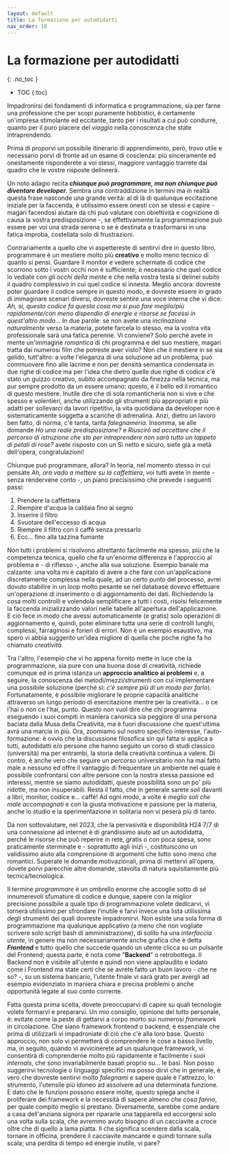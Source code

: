 ```yaml
---
layout: default
title: La formazione per autodidatti
nav_order: 19
---
```


<!-- prettier-ignore-start -->
# La formazione per autodidatti
{: .no_toc }

- TOC
{:toc}

<!-- prettier-ignore-end -->

Impadronirsi dei fondamenti di informatica e programmazione, sia per farne una professione che per scopi puramente hobbistici, è certamente un'impresa stimolante ed eccitante, tanto per i risultati a cui può condurre, quanto per il puro piacere del _viaggio_ nella conoscenza che state intraprendendo.

Prima di proporvi un possibile itinerario di apprendimento, però, trovo utile e necessario porvi di fronte ad un esame di coscienza: più sinceramente ed onestamente risponderete a voi stessi, maggiore vantaggio trarrete dal quadro che le vostre risposte delineerà.

Un noto adagio recita _**chiunque può programmare, ma non chiunque può diventare developer**_.
Sembra una contraddizione in termini ma in realtà questa frase nasconde una grande verità: al di là di qualunque eccitazione iniziale per la faccenda, è utilissimo essere onesti con se stessi e capire - magari facendosi aiutare da chi può valutare con obiettività e cognizione di causa la vostra predisposizione -, se effettivamente la programmazione può essere per voi una strada serena o se è destinata a trasformarsi in una fatica improba, costellata solo di frustrazioni.

Contrariamente a quello che vi aspettereste di sentirvi dire in questo libro, programmare è un mestiere molto più **creativo** e molto meno tecnico di quanto si pensi.
Guardare il monitor e vedere schermate di codice che scorrono sotto i vostri occhi non è sufficiente; è necessario che quel codice lo vediate con _gli occhi della mente_ e che nella vostra testa si delinei subito il quadro complessivo in cui quel codice si innesta.
Meglio ancora: dovreste poter guardare il codice sempre in questo modo, e dovreste essere in grado di immaginare scenari diversi, dovreste sentire una voce interna che vi dice: _Ah, sì, questo codice fa questa cosa ma si può fare meglio/più rapidamente/con meno dispendio di energie e risorse se facessi in quest'altro modo..._
In due parole: se non avete una _inclinazione naturalmente_ verso la materia, potete farcela lo stesso, ma la vostra vita professionale sarà una fatica perenne.
Vi conviene? Solo perché avete in mente un'immagine _romantica_ di chi programma e del suo mestiere, magari tratta dai numerosi film che potreste aver visto?
Non che il mestiere in sé sia gelido, tutt'altro: a volte l'eleganza di una soluzione ad un problema, può commuovere fino alle lacrime e non per densità semantica condensata in due righe di codice ma per l'idea che dietro quelle due righe di codice c'è stato un guizzo creativo, subito accompagnato da finezza nella tecnica, ma pur sempre prodotto da un essere umano: questo, è il bello ed il romantico di questo mestiere.
Inutile dire che di sola romanticheria non si vive e che spesso e volentieri, anche utilizzando gli strumenti più appropriati e più adatti per sollevarci da lavori ripetitivi, la vita quotidiana da developer non è sistematicamente soggetta a scariche di adrenalina.
Anzi, dietro un lavoro ben fatto, di norma, c'è tanta, tanta _falegnameria_.
Insomma, se alle domande _Ho una reale predisposizione?_ e _Riuscirò ad accettare che il percorso di istruzione che sto per intraprendere non sarà tutto un tappeto di petali di rose?_ avete risposto con un Sì netto e sicuro, siete già a metà dell'opera, congratulazioni!

Chiunque può programmare, allora?
In teoria, nel momento stesso in cui pensate _Ah, ora vado a mettere su la caffettiera_, voi tutti avete in mente - senza rendervene conto -, un piano precisissimo che prevede i seguenti passi:

1. Prendere la caffettiera
2. Riempire d'acqua la caldaia fino al segno
3. Inserire il filtro
4. Svuotare dell'eccesso di acqua
5. Riempire il filtro con il caffè senza pressarlo
6. Ecc... fino alla tazzina fumante

Non tutti i problemi si risolvono altrettanto facilmente ma spesso, più che la competenza tecnica, quello che fa un'enorme differenza è l'approccio al problema e - di riflesso -, anche alla sua soluzione.
Esempio banale ma calzante: una volta mi è capitato di avere a che fare con un'applicazione discretamente complessa nella quale, ad un certo punto del processo, avrei dovuto stabilire in un loop molto pesante se nel database dovevo effettuare un'operazione di inserimento o di aggiornamento dei dati.
Richiedendo la cosa molti controlli e volendola semplificare a tutti i costi, risolsi felicemente la faccenda inizializzando valori nelle tabelle all'apertura dell'applicazione.
E ciò fece in modo che avessi automaticamente (e gratis) solo operazioni di aggiornamento e, quindi, potei eliminare tutta una serie di controlli lunghi, complessi, farraginosi e forieri di errori.
Non è un esempio esaustivo, ma spero vi abbia suggerito un'idea migliore di quella che poche righe fa ho chiamato _creatività_.

Tra l'altro, l'esempio che vi ho appena fornito mette in luce che la programmazione, sia pure con una buona dose di creatività, richiede comunque ed in prima istanza un **approccio analitico ai problemi** e, a seguire, la conoscenza dei metodi/mezzi/strumenti con cui implementare una possibile soluzione (perché sì: _c'è sempre più di un modo per farlo_).
Fortunatamente, è possibile migliorare le proprie capacità analitiche attraverso un lungo periodo di esercitazione mentre per la creatività... o ce l'hai o non ce l'hai, punto.
Questo non vuol dire che chi programma eseguendo i suoi compiti in maniera canonica sia peggiore di una persona baciata dalla Musa della Creatività, ma è fuori discussione che quest'ultima avrà una marcia in più.
Ora, zoomiamo sul nostro specifico interesse, l'auto-formazione: è ovvio che la discussione filosofica sin qui fatta si applica a tutti, autodidatti e/o persone che hanno seguito un corso di studi classico (università) ma per entrambi, la storia della creatività continua a valere.
Di contro, è anche vero che seguire un percorso universitario non ha mai fatto male a nessuno ed offre il vantaggio di frequentare un ambiente nel quale è possibile confrontarsi con altre persone con la nostra stessa passione ed interessi, mentre se siamo autodidatti, queste possibilità sono un po' più ridotte, ma non insuperabili.
Resta il fatto, che in generale sarete _soli_ davanti a libri, monitor, codice e... caffè!
Ad ogni modo, a volte è _meglio soli che male accompagnati_ e con la giusta motivazione e passione per la materia, anche lo studio e la sperimentazione in solitaria non vi peserà più di tanto.

Da non sottovalutare, nel 2023, che la pervasività e disponibilità H24 7/7 di una connessione ad internet è di grandissimo aiuto ad un autodidatta, perché le risorse che può reperire in rete, gratis o con poca spesa, sono praticamente sterminate e - soprattutto agli inizi -, costituiscono un validissimo aiuto alla comprensione di argomenti che tutto sono meno che romantici.
Superate le domande motivazionali, prima di mettervi all'opera, dovete porvi parecchie altre domande, stavolta di natura squisitamente più tecnica/tecnologica.

Il termine _programmare_ è un ombrello enorme che accoglie sotto di sé innumerevoli sfumature di codice e dunque, sapere con la miglior precisione possibile a quale tipo di programmazione volete dedicarvi, vi tornerà utilissimo per sfrondare l'inutile e farvi invece una lista utilissima degli strumenti dei quali dovreste impadronirvi.
Non esiste una sola forma di programmazione ma qualunque applicativo (a meno che non vogliate scrivere solo script bash di amministrazione), di solito ha una _interfaccia utente_, in genere ma non necessariamente anche grafica che è detta _**Frontend**_ e tutto quello che succede quando un utente clicca su un pulsante del Frontend; questa parte, è nota come "**Backend**" o retrobottega.
Il Backend non è visibile all'utente e quindi non viene applaudito e lodato come i Frontend ma state certi che se avrete fatto un buon lavoro - che ne so? -, su un sistema bancario, l'utente finale vi sarà grato per avergli ad esempio evidenziato in maniera chiara e precisa problemi o anche opportunità legate al suo conto corrente.

Fatta questa prima scelta, dovete preoccuparvi di capire su quali tecnologie volete formarvi e prepararvi.
Un mio consiglio, opinione del tutto personale, è: evitate come la peste di gettarvi a corpo morto sui numerosi _framework_ in circolazione.
Che siano framework frontend o backend, è essenziale che prima di utilizzarli vi impadroniate di ciò che c'è alla loro base.
Questo approccio, non solo vi permetterà di comprendere le cose a basso livello, ma, in seguito, quando vi avvicinerete ad un qualunque framework, vi consentirà di comprenderne molto più rapidamente e facilmente i suoi _internals_, che sono invariabilmente basati proprio su... le basi.
Non posso suggerirvi tecnologie o linguaggi specifici ma posso dirvi che in generale, è vero che dovreste sentirvi molto _falegnami_ e sapere quale è l'attrezzo, lo strumento, l'utensile più idoneo ad assolvere ad una determinata funzione.
E dato che le funzioni possono essere molte, questo spiega anche il proliferare dei framework e la necessità di sapere almeno _che cosa fanno_, per quale compito meglio si prestano.
Diversamente, sarebbe come andare a casa dell'anziana signora per ripararle una tapparella ed accorgersi solo una volta sulla scala, che avremmo avuto bisogno di un cacciavite a croce oltre che di quello a lama piatta.
Il che significa scendere dalla scala, tornare in officina, prendere il cacciavite mancante e quindi tornare sulla scala; una perdita di tempo ed energie inutile, vi pare?
